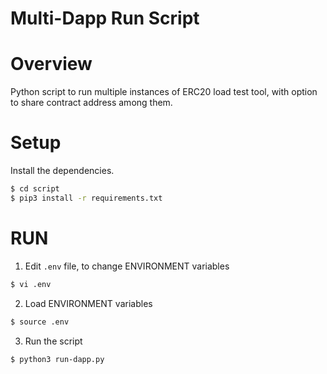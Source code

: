 # Multi-Dapp Run Script

# Overview

Python script to run multiple instances of ERC20 load test tool, with option to share contract address among them.

# Setup

Install the dependencies.
```bash
$ cd script
$ pip3 install -r requirements.txt
```

# RUN

1. Edit `.env` file, to change ENVIRONMENT variables
```bash
$ vi .env
```

2. Load ENVIRONMENT variables
```bash
$ source .env
```

3. Run the script
```bash
$ python3 run-dapp.py
```
